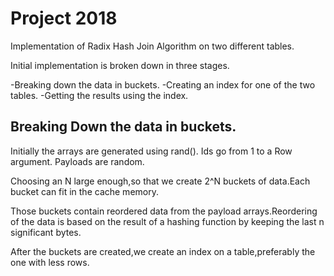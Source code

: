 # Project 2018


Implementation of Radix Hash Join Algorithm on two different tables.

Initial implementation is broken down in three stages.

-Breaking down the data in buckets.
-Creating an index for one of the two tables.
-Getting the results using the index.

## Breaking Down the data in buckets.

Initially the arrays are generated using rand().
Ids go from 1 to a Row argument.
Payloads are random.

Choosing an N large enough,so that we create 2^N buckets of data.Each bucket can fit in the cache memory.

Those buckets contain reordered data from the payload arrays.Reordering of the data is based on the result of a hashing function by keeping the last n significant bytes.

After the buckets are created,we create an index on a table,preferably the one with less rows.

